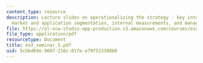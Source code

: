```yaml
---
content_type: resource
description: Lecture slides on operationalizing the strategy - key internal factors,
  market and application segmentation, internal measurements, and management reviews.
file: https://ol-ocw-studio-app-production.s3.amazonaws.com/courses/esd-57-technology-based-business-transformation-fall-2007/5cbbd69e9607216c81fee79f523308b0_esd_seminar_5.pdf
file_type: application/pdf
resourcetype: Document
title: esd_seminar_5.pdf
uid: 5cbbd69e-9607-216c-81fe-e79f523308b0
---
```

